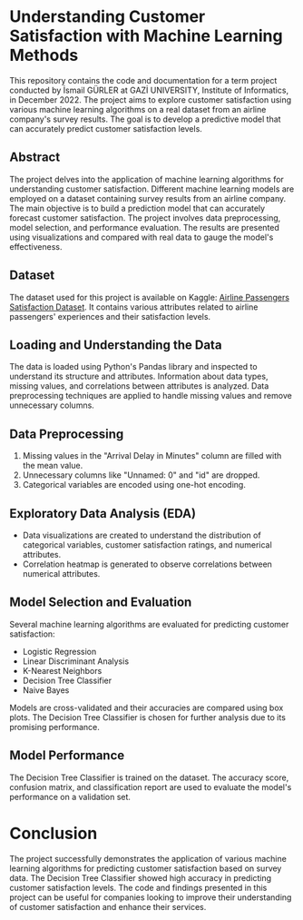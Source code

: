 # Understanding Customer Satisfaction with Machine Learning Methods
This repository contains the code and documentation for a term project conducted by İsmail GÜRLER at GAZİ UNIVERSITY, Institute of Informatics, in December 2022. 
The project aims to explore customer satisfaction using various machine learning algorithms on a real dataset from an airline company's survey results. 
The goal is to develop a predictive model that can accurately predict customer satisfaction levels.

## Abstract
The project delves into the application of machine learning algorithms for understanding customer satisfaction. Different machine learning models are employed on a dataset containing survey results from an airline company. 
The main objective is to build a prediction model that can accurately forecast customer satisfaction. 
The project involves data preprocessing, model selection, and performance evaluation. The results are presented using visualizations and compared with real data to gauge the model's effectiveness.

## Dataset
The dataset used for this project is available on Kaggle: [Airline Passengers Satisfaction Dataset](https://www.kaggle.com/datasets/teejmahal20/airline-passenger-satisfaction). 
It contains various attributes related to airline passengers' experiences and their satisfaction levels.

## Loading and Understanding the Data
The data is loaded using Python's Pandas library and inspected to understand its structure and attributes. Information about data types, missing values, and correlations between attributes is analyzed. 
Data preprocessing techniques are applied to handle missing values and remove unnecessary columns.

## Data Preprocessing
1. Missing values in the "Arrival Delay in Minutes" column are filled with the mean value.
2. Unnecessary columns like "Unnamed: 0" and "id" are dropped.
3. Categorical variables are encoded using one-hot encoding.

## Exploratory Data Analysis (EDA)
- Data visualizations are created to understand the distribution of categorical variables, customer satisfaction ratings, and numerical attributes.
- Correlation heatmap is generated to observe correlations between numerical attributes.

## Model Selection and Evaluation
Several machine learning algorithms are evaluated for predicting customer satisfaction:

* Logistic Regression
* Linear Discriminant Analysis
* K-Nearest Neighbors
* Decision Tree Classifier
* Naive Bayes

Models are cross-validated and their accuracies are compared using box plots. The Decision Tree Classifier is chosen for further analysis due to its promising performance.

## Model Performance
The Decision Tree Classifier is trained on the dataset.
The accuracy score, confusion matrix, and classification report are used to evaluate the model's performance on a validation set.

# Conclusion
The project successfully demonstrates the application of various machine learning algorithms for predicting customer satisfaction based on survey data. 
The Decision Tree Classifier showed high accuracy in predicting customer satisfaction levels. 
The code and findings presented in this project can be useful for companies looking to improve their understanding of customer satisfaction and enhance their services.
